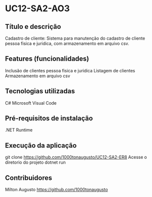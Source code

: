 # UC12-SA2-AO3

## Título e descrição
Cadastro de cliente: Sistema para manutenção do cadastro de cliente pessoa fisica e juridica, com armazenamento em arquivo csv.

## Features (funcionalidades)
Inclusão de clientes pessoa fisica e juridica
Listagem de clientes
Armazenamento em arquivo csv

## Tecnologias utilizadas
C#
Microsoft Visual Code

## Pré-requisitos de instalação
.NET Runtime

## Execução da aplicação
git clone https://github.com/1000tonaugusto/UC12-SA2-ER8
Acesse o diretorio do projeto
dotnet run

## Contribuidores
Milton Augusto
https://github.com/1000tonaugusto
